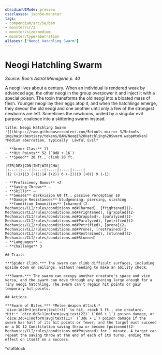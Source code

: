 ```yaml
---
obsidianUIMode: preview
cssclasses: json5e-monster
tags:
- compendium/src/5e/bam
- monster/cr/3
- monster/size/medium
- monster/type/aberration
aliases: ["Neogi Hatchling Swarm"]
---
```

# Neogi Hatchling Swarm
*Source: Boo's Astral Menagerie p. 40*  

A neogi lives about a century. When an individual is rendered weak by advanced age, the other neogi in the group overpower it and inject it with a special poison. The toxin transforms the old neogi into a bloated mass of flesh. Younger neogi lay their eggs atop it, and when the hatchlings emerge, they devour the old neogi and one another until only a few of the strongest newborns are left. Sometimes the newborns, united by a singular evil purpose, coalesce into a skittering swarm instead.

```ad-statblock
title: Neogi Hatchling Swarm
![](https://raw.githubusercontent.com/5etools-mirror-3/5etools-img/main/bestiary/tokens/BAM/Neogi%20Hatchling%20Swarm.webp#token)
*Medium aberration, typically  Lawful Evil*

- **Armor Class** 11
- **Hit Points** 52 (`8d8 + 16`)
- **Speed** 20 ft., climb 20 ft.

|STR|DEX|CON|INT|WIS|CHA|
|:---:|:---:|:---:|:---:|:---:|:---:|
|12 (+1)|13 (+1)|14 (+2)| 6 (-2)|10 (+0)| 9 (-1)|

- **Proficiency Bonus** +2
- **Saving Throws** ⏤
- **Skills** ⏤
- **Senses** darkvision 60 ft., passive Perception 10
- **Damage Resistances** bludgeoning, piercing, slashing
- **Condition Immunities** [charmed](2-Mechanics/CLI/rules/conditions.md#Charmed), [frightened](2-Mechanics/CLI/rules/conditions.md#Frightened), [grappled](2-Mechanics/CLI/rules/conditions.md#Grappled), [paralyzed](2-Mechanics/CLI/rules/conditions.md#Paralyzed), [petrified](2-Mechanics/CLI/rules/conditions.md#Petrified), [prone](2-Mechanics/CLI/rules/conditions.md#Prone), [restrained](2-Mechanics/CLI/rules/conditions.md#Restrained), [stunned](2-Mechanics/CLI/rules/conditions.md#Stunned)
- **Languages** —
- **Challenge** 3

## Traits

***Spider Climb.*** The swarm can climb difficult surfaces, including upside down on ceilings, without needing to make an ability check.

***Swarm.*** The swarm can occupy another creature's space and vice versa, and the swarm can move through any opening large enough for a Tiny neogi hatchling. The swarm can't regain hit points or gain temporary hit points.

## Actions

***Swarm of Bites.*** *Melee Weapon Attack:* `dice:1d20+3|noform|text(+3)` to hit, reach 5 ft., one creature. *Hit:* `dice:6d6+1|noform|avg|text(22)` (`6d6 + 1`) poison damage, or `dice:3d6+1|noform|avg|text(11)` (`3d6 + 1`) poison damage if the swarm has half of its hit points or fewer, and the target must succeed on a DC 12 Constitution saving throw or become [poisoned](2-Mechanics/CLI/rules/conditions.md#Poisoned) for 1 minute. A target can repeat the saving throw at the end of each of its turns, ending the effect on itself on a success.
```
^statblock